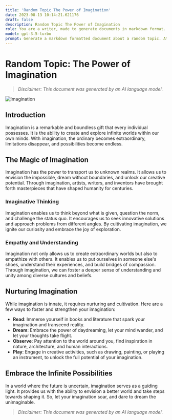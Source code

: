 ```yaml
---
title: 'Random Topic The Power of Imagination'
date: 2023-08-13 10:14:21.621176
draft: false
description: Random Topic The Power of Imagination
role: You are a writer, made to generate documents in markdown format. It is very important that all of the documents you generate are in valid markdown format.
model: gpt-3.5-turbo
prompt: Generate a markdown formatted document about a random topic. At the bottom, include a disclaimer explaining that the document was generated by you. The first line of the document should be the title. Make sure that the entire document is in proper markdown format, using a mix of various tags to make the document visually appealing.
---
```


# Random Topic: The Power of Imagination

> *Disclaimer: This document was generated by an AI language model.*

![Imagination](https://images.unsplash.com/photo-1497926442639-36ef8f8f32b6)

## Introduction

Imagination is a remarkable and boundless gift that every individual possesses. It is the ability to create and explore infinite worlds within our own minds. With imagination, the ordinary becomes extraordinary, limitations disappear, and possibilities become endless.

## The Magic of Imagination

Imagination has the power to transport us to unknown realms. It allows us to envision the impossible, dream without boundaries, and unlock our creative potential. Through imagination, artists, writers, and inventors have brought forth masterpieces that have shaped humanity for centuries.

### Imaginative Thinking

Imagination enables us to think beyond what is given, question the norm, and challenge the status quo. It encourages us to seek innovative solutions and approach problems from different angles. By cultivating imagination, we ignite our curiosity and embrace the joy of exploration.

### Empathy and Understanding

Imagination not only allows us to create extraordinary worlds but also to empathize with others. It enables us to put ourselves in someone else's shoes, understand their experiences, and build bridges of compassion. Through imagination, we can foster a deeper sense of understanding and unity among diverse cultures and beliefs.

## Nurturing Imagination

While imagination is innate, it requires nurturing and cultivation. Here are a few ways to foster and strengthen your imagination:

- **Read**: Immerse yourself in books and literature that spark your imagination and transcend reality.
- **Dream**: Embrace the power of daydreaming, let your mind wander, and let your thoughts take flight.
- **Observe**: Pay attention to the world around you, find inspiration in nature, architecture, and human interactions.
- **Play**: Engage in creative activities, such as drawing, painting, or playing an instrument, to unlock the full potential of your imagination.

## Embrace the Infinite Possibilities

In a world where the future is uncertain, imagination serves as a guiding light. It provides us with the ability to envision a better world and take steps towards shaping it. So, let your imagination soar, and dare to dream the unimaginable. 

> *Disclaimer: This document was generated by an AI language model.*